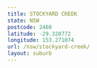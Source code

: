 ```yaml
---
title: STOCKYARD CREEK
state: NSW
postcode: 2460
latitude: -29.320772
longitude: 153.271074
url: /nsw/stockyard-creek/
layout: suburb
---
```

